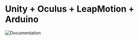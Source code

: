 # Unity + Oculus + LeapMotion + Arduino

![Documentation](https://github.com/dlabs-co/XSpace/tree/master/Software/Unity/images/ConfigArduinity.png)
